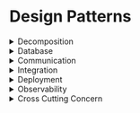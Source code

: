 # Design Patterns

<details>
<summary>Decomposition</summary>

- By Business Capabilities
- By Sub Domain
- Strangler
- Sidecar / Mesh

</details>

<details>
<summary>Database</summary>
  
- Database per service
- Shared Database
- CQRS
- Saga
- Event Sourcing

</details>

<details>
<summary>Communication</summary>

- synchronous
- Asynchronous
- Medium
  - REST
  - Graphql
  - GRPC

</details>

<details>
<summary>Integration</summary>

- API Gateway
- Aggregator
  - Chained
  - Branch
- Client Side UI composition 

</details>

<details>
<summary>Deployment</summary>

- Multiple Service Instance per host
- Service Instance per host
- Service Instance per vm
- Service Instance per container
- serverless
- blue-green
- canary

</details>

<details>
<summary>Observability</summary>

- Log Aggregation
- Performance Metrices
- Distributed Tracing
- Health Check

</details>

<details>
<summary>Cross Cutting Concern</summary>

- External Configration
- Service Discovery
- Circuit Breaker

</details>

